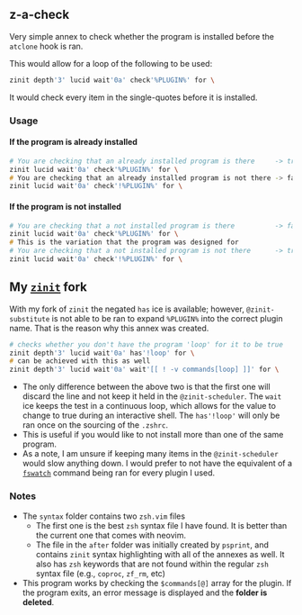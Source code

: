 ## z-a-check

Very simple annex to check whether the program is installed before
the `atclone` hook is ran.

This would allow for a loop of the following to be used:
```zsh
zinit depth'3' lucid wait'0a' check'%PLUGIN%' for \
```
It would check every item in the single-quotes before it is installed.

### Usage

#### If the program is already installed
```zsh
# You are checking that an already installed program is there     -> true
zinit lucid wait'0a' check'%PLUGIN%' for \
# You are checking that an already installed program is not there -> false
zinit lucid wait'0a' check'!%PLUGIN%' for \
```

#### If the program is not installed
```zsh
# You are checking that a not installed program is there          -> false
zinit lucid wait'0a' check'%PLUGIN%' for \
# This is the variation that the program was designed for
# You are checking that a not installed program is not there      -> true
zinit lucid wait'0a' check'!%PLUGIN%' for \
```

## My [`zinit`](https://github.com/lmburns/zinit) fork
With my fork of `zinit` the negated `has` ice is available; however, `@zinit-substitute`
is not able to be ran to expand `%PLUGIN%` into the correct plugin name. That is the reason why
this annex was created.

```zsh
# checks whether you don't have the program 'loop' for it to be true
zinit depth'3' lucid wait'0a' has'!loop' for \
# can be achieved with this as well
zinit depth'3' lucid wait'0a' wait'[[ ! -v commands[loop] ]]' for \
```
* The only difference between the above two is that the first one
  will discard the line and not keep it held in the `@zinit-scheduler`. The
  `wait` ice keeps the test in a continuous loop, which allows for the value to
  change to true during an interactive shell. The `has'!loop'` will only be
  ran once on the sourcing of the `.zshrc`.
* This is useful if you would like to not install more than one of the same
  program.
* As a note, I am unsure if keeping many items in the
  `@zinit-scheduler` would slow anything down. I would prefer to not have the
  equivalent of a [`fswatch`](https://github.com/emcrisostomo/fswatch) command
  being ran for every plugin I used.


### Notes
* The `syntax` folder contains two `zsh.vim` files
  * The first one is the best `zsh` syntax file I have found.
    It is better than the current one that comes with neovim.
  * The file in the `after` folder was initially created by `psprint`,
    and contains `zinit` syntax highlighting with all of the annexes as well.
    It also has `zsh` keywords that are not found within the regular `zsh`
    syntax file (e.g., `coproc`, `zf_rm`, etc)
* This program works by checking the `$commands[@]` array for the plugin. If the
  program exits, an error message is displayed and the **folder is deleted**.

<!-- vim: set ft=markdown tw=80 et:sw=2 ts=4 sts=-1 -->

